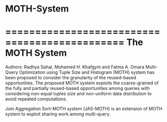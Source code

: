 # MOTH-System
==============================================
The MOTH System
==============================================
Authors: Radhya Sahal, Mohamed H. Khafgym and Fatma A. Omara
Multi-Query Optimization using Tuple Size and Histogram (MOTH) system has been proposed to consider the granularity of the reused-based opportunities. The proposed MOTH system exploits the coarse-grained of the fully and partially reused-based opportunities among queries with considering non-equal tuples size and non-uniform data distribution to avoid repeated computations. 

Join Aggregation Sort-MOTH system (JAS-MOTH) is an extension of MOTH system to exploit sharing work among multi-query. 
